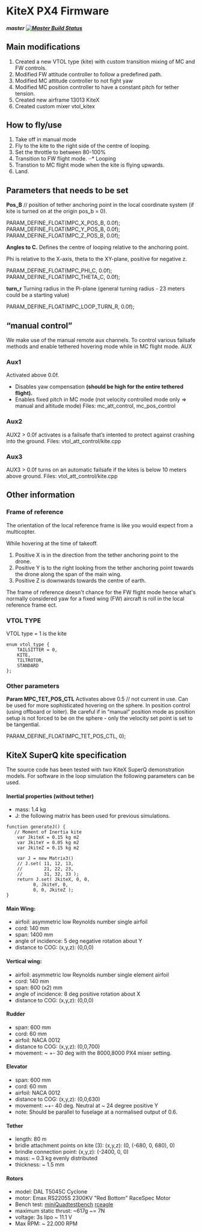 # KiteX PX4 Firmware #
##### master  [![Master Build Status](https://travis-ci.org/RigidWing/PX4_KiteX.svg?branch=master_kiteX_adapted)](https://travis-ci.org/RigidWing/PX4_KiteX)

## Main modifications ##

1. Created a new VTOL type (kite) with custom transition mixing of MC and FW controls.
2. Modified FW attitude controller to follow a predefined path.
3. Modified MC attitude controller to not fight yaw
4. Modified MC position controller to have a constant pitch for tether tension.  
5. Created new airframe 13013 KiteX
6. Created custom mixer vtol_kitex


## How to fly/use ##

1. Take off in manual mode
2. Fly to the kite to the right side of the centre of looping.
3. Set the throttle to between 80-100%
4. Transition to FW flight mode.
⋅⋅* Looping
5. Transtion to MC flight mode when the kite is flying upwards.
6. Land.

## Parameters that needs to be set ##

**Pos_B** // position of tether anchoring point in the local coordinate system (if kite is turned on at the origin pos_b = 0).

PARAM_DEFINE_FLOAT(MPC_X_POS_B, 0.0f);
PARAM_DEFINE_FLOAT(MPC_Y_POS_B, 0.0f);
PARAM_DEFINE_FLOAT(MPC_Z_POS_B, 0.0f);


**Angles to C.** Defines the centre of looping relative to the anchoring point.

Phi is relative to the X-axis, theta to the XY-plane, positive for negative z.

PARAM_DEFINE_FLOAT(MPC_PHI_C, 0.0f);
PARAM_DEFINE_FLOAT(MPC_THETA_C, 0.0f);

**turn_r** Turning radius in the Pi-plane (general turning radius - 23 meters could be a starting value)

PARAM_DEFINE_FLOAT(MPC_LOOP_TURN_R, 0.0f);


## “manual control” ##
We make use of the manual remote aux channels. To control various failsafe methods and enable tethered hovering mode while in MC flight mode. AUX


### Aux1 ###  
Activated above 0.0f.
- Disables yaw compensation **(should be high for the entire tethered flight).**
- Enables fixed pitch in MC mode (not velocity controlled mode only => manual and altitude mode)
Files: mc_att_control, mc_pos_control

### Aux2 ###
AUX2 > 0.0f activates is a failsafe that’s intented to protect against crashing into the ground.
Files: vtol_att_control/kite.cpp

### Aux3 ###
AUX3 > 0.0f turns on an automatic failsafe if the kites is below 10 meters above ground.
Files: vtol_att_control/kite.cpp


## Other information ##

### Frame of reference ###

The orientation of the local reference frame is like you would expect from a multicopter.

While hovering at the time of takeoff.
1. Positive X is in the direction from the tether anchoring point to the drone.
1. Positive Y is to the right looking from the tether anchoring point towards the drone along the span of the main wing.
1. Positive Z is downwards towards the centre of earth.

The frame of reference doesn't chance for the FW flight mode hence what's normally considered yaw for a fixed wing (FW) aircraft is roll in the local reference frame ect.

### VTOL TYPE ###

VTOL type = 1 is the kite

```
enum vtol_type {
	TAILSITTER = 0,
	KITE,
	TILTROTOR,
	STANDARD
};
```

### Other parameters ###

**Param MPC_TET_POS_CTL**
Activates above 0.5
// not current in use. Can be used for more sophisticated hovering on the sphere. In position control (using offboard or loiter). Be careful if in “manual” position mode as position setup is not forced to be on the sphere - only the velocity set point is set to be tangential.

PARAM_DEFINE_FLOAT(MPC_TET_POS_CTL, 0);


## KiteX SuperQ kite specification ##

The source code has been tested with two KiteX SuperQ demonstration models. For software in the loop simulation the following parameters can be used.

#### Inertial properties (without tether) ####
* mass: 1.4 kg
* J: the following matrix has been used for previous simulations.

```
function generateJ() {
   // Moment of Inertia kite
    var JkiteX = 0.15 kg m2
    var JkiteY = 0.05 kg m2
    var JkiteZ = 0.15 kg m2

    var J = new Matrix3()
    // J.set( 11, 12, 13,
    //        21, 22, 23,
    //        31, 32, 33 );
    return J.set( JkiteX, 0, 0,
          0, JkiteY, 0,
          0, 0, JkiteZ );
}
```

#### Main Wing: ####
* airfoil: asymmetric low Reynolds number single airfoil
* cord: 140 mm
* span: 1400 mm
* angle of incidence: 5 deg negative rotation about Y
* distance to COG: (x,y,z): (0,0,0)

#### Vertical wing: ####
* airfoil: asymmetric low Reynolds number single element airfoil
* cord: 140 mm
* span: 600 (x2) mm
* angle of incidence: 8 deg positive rotation about X
* distance to COG: (x,y,z): (0,0,0)

#### Rudder ####
* span: 600 mm
* cord: 60 mm
* airfoil: NACA 0012
* distance to COG: (x,y,z): (0,0,700)
* movement: ~ +- 30 deg with the 8000,8000 PX4 mixer setting.

#### Elevator ####
* span: 600 mm
* cord: 60 mm
* airfoil: NACA 0012
* distance to COG: (x,y,z): (0,0,630)
* movement: ~+- 40 deg. Neutral at ~ 24 degree positive Y
* note: Should be parallel to fuselage at a normalised output of 0.6.

#### Tether ####
* length: 80 m
* bridle attachment points on kite (3): (x,y,z): (0, (-680, 0, 680), 0)
* brindle connection point: (x,y,z): (-2400, 0, 0)
* mass: ~ 0.3 kg evenly distributed
* thickness: ~ 1.5 mm

#### Rotors ####
* model: DAL T5045C Cyclone
* motor: Emax RS2205S 2300KV "Red Bottom" RaceSpec Motor
* Bench test:
[miniQuadtestbench](https://www.miniquadtestbench.com/2300kv-shootout-emax-rs2205-2300kv.html)
[rceagle](https://www.rceagle.com/blog/thrust-test-emxax-rs2205-2300kv-motor-mit-verschieden-dal-props-propellern-und-3s-4s-lipo)
* maximum static thrust: ~617g ~= 7N
* voltage: 3s lipo ~ 11.1 V
* Max RPM: ~ 22.000 RPM
